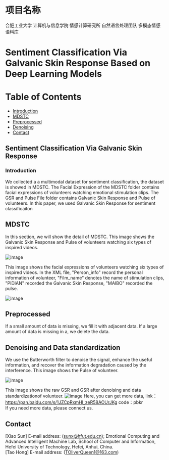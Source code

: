 # 项目名称
合肥工业大学 计算机与信息学院 情感计算研究所 自然语言处理团队 多模态情感语料库
# Sentiment Classification Via Galvanic Skin Response Based on Deep Learning Models 

# Table of Contents  

- [Introduction](#intro1)
- [MDSTC](#mdstc2)
- [Preprocessed](#PROCESS3)
- [Denoising](#denoising4)
- [Contact](#Contact5)

<a name="intro1"></a>
## Sentiment Classification Via Galvanic Skin Response ##
### Introduction
We collected a a multimodal dataset for sentiment classification, the dataset is showed in MDSTC. The Facial Expression of the MDSTC folder contains facial expressions of volunteers watching emotional stimulation clips. The GSR and Pulse File folder contains Galvanic Skin Response and Pulse of volunteers. In this paper, we used Galvanic Skin Response for sentiment classificaiton


<a name="mdstc2"></a>
## MDSTC ##
In this section, we will show the detail of MDSTC.
This image shows the Galvanic Skin Response and Pulse of volunteers watching six types of inspired videos.

![image](https://github.com/HTDPNJ/Sentiment-Classification-Via-Galvanic-Skin-Response-Based-on-Deep-Learning-Models/blob/master/Pic/git.png)

This image shows the facial expressions of volunteers watching six types of inspired videos. In the XML file, "Person_info" record the personal information of volunteer, "Film_name" denotes the name of stimulation clips, "PIDIAN" recorded the Galvanic Skin Response, "MAIBO" recorded the pulse.

![image](https://github.com/HTDPNJ/Sentiment-Classification-Via-Galvanic-Skin-Response-Based-on-Deep-Learning-Models/blob/master/Pic/xml.png)

<a name="PROCESS3"></a>
## Preprocessed ##
If a small amount of data is missing, we fill it with adjacent data. If a large amount of data is missing in a, we delete the data.


<a name="denoising4"></a>
## Denoising and Data standardization ##
We use the Butterworth filter to denoise the signal, enhance the useful information, and recover the information degradation caused by the interference.
This image shows the Pulse of volunteer.

![image](https://github.com/HTDPNJ/Sentiment-Classification-Via-Galvanic-Skin-Response-Based-on-Deep-Learning-Models/blob/master/Pic/maibo.png)

This image shows the raw GSR and GSR after denoising and data standardizationof volunteer.
![image](https://github.com/HTDPNJ/Sentiment-Classification-Via-Galvanic-Skin-Response-Based-on-Deep-Learning-Models/blob/master/Pic/data_denoise.png)
Here, you can get more data, link：https://pan.baidu.com/s/1JZCpRxmHl_zeR58AOUrJKg code：pbkr   
If you need more data, please connect us.    

<a name="Contact5"></a>
## Contact ##
[Xiao Sun] E-mail address: (sunx@hfut.edu.cn);   Emotional Computing and Advanced
Intelligent Machine Lab, School of Computer and Information, Hefei University
of Technology, Hefei, Anhui, China.    
[Tao Hong] E-mail address: (TOliverQueen1@163.com)      

